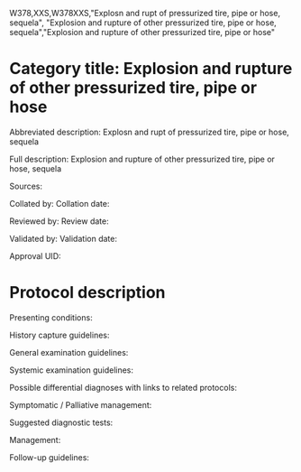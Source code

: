 W378,XXS,W378XXS,"Explosn and rupt of pressurized tire, pipe or hose, sequela", "Explosion and rupture of other pressurized tire, pipe or hose, sequela","Explosion and rupture of other pressurized tire, pipe or hose"
# Category title: Explosion and rupture of other pressurized tire, pipe or hose

Abbreviated description: Explosn and rupt of pressurized tire, pipe or hose, sequela

Full description: Explosion and rupture of other pressurized tire, pipe or hose, sequela

Sources:

Collated by:
Collation date:

Reviewed by:
Review date:

Validated by:
Validation date:

Approval UID:

# Protocol description

Presenting conditions:

History capture guidelines:

General examination guidelines:

Systemic examination guidelines:

Possible differential diagnoses with links to related protocols:

Symptomatic / Palliative management:

Suggested diagnostic tests:

Management:

Follow-up guidelines:
